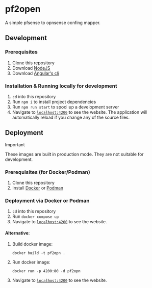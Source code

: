 # pf2open

A simple pfsense to opnsense confing mapper.

## Development

### Prerequisites

1. Clone this repository
1. Download [NodeJS](https://nodejs.org/en)
1. Download [Angular's cli](https://angular.io/guide/setup-local#install-the-angular-cli)

### Installation & Running locally for development

1. `cd` into this repository
1. Run `npm i`  to install project dependencies
1. Run `npm run start` to spool up a development server
1. Navigate to [`localhost:4200`](localhost:4200) to see the website. The application will automatically reload if you change any of the source files.

## Deployment

> [!IMPORTANT]
> These images are built in production mode. They are not suitable for development.

### Prerequisites (for Docker/Podman)

1. Clone this repository
2. Install [Docker](https://docs.docker.com/engine/install/) or [Podman](https://podman.io/docs/installation)

### Deployment via Docker or Podman

1. `cd` into this repository
1. Run `docker compose up`
1. Navigate to [`localhost:4200`](localhost:4200) to see the website.

#### Alternative:
1. Build docker image: 
    ```
    docker build -t pf2opn .       
     ```
1. Run docker image: 
    ```
    docker run -p 4200:80 -d pf2opn
    ```
1. Navigate to [`localhost:4200`](localhost:4200) to see the website.